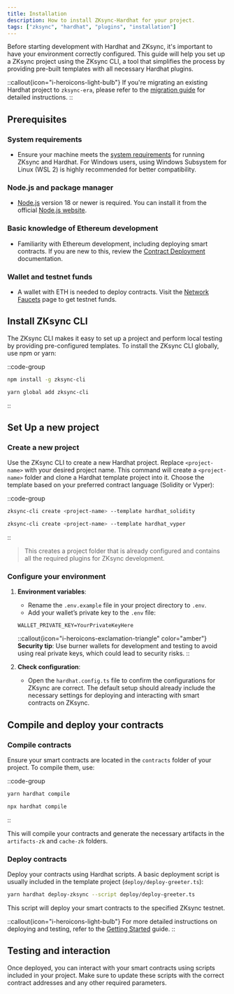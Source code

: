 ```yaml
---
title: Installation
description: How to install ZKsync-Hardhat for your project.
tags: ["zksync", "hardhat", "plugins", "installation"]
---
```


Before starting development with Hardhat and ZKsync, it's important to have your environment correctly configured. This guide will help you set up a
ZKsync project using the ZKsync CLI, a tool that simplifies the process by providing pre-built templates with all necessary Hardhat plugins.

::callout{icon="i-heroicons-light-bulb"}
If you're migrating an existing Hardhat project to `zksync-era`, please refer to
the [migration guide](/build/tooling/hardhat/guides/migrating-to-zksync) for detailed instructions.
::

## Prerequisites

### System requirements

- Ensure your machine meets the [system requirements](%%zk_git_repo_era-compiler-solidity%%/tree/main#system-requirements) for running ZKsync and
Hardhat. For Windows users, using Windows Subsystem for Linux (WSL 2) is highly recommended for better compatibility.

### Node.js and package manager

- [Node.js](https://nodejs.org) version 18 or newer is required. You can install it from the official [Node.js website](https://nodejs.org).

### Basic knowledge of Ethereum development

- Familiarity with Ethereum development, including deploying smart contracts. If you are new to this, review
the [Contract Deployment](/build/developer-reference/ethereum-differences/contract-deployment) documentation.

### Wallet and testnet funds

- A wallet with ETH is needed to deploy contracts. Visit the [Network Faucets](/ecosystem/network-faucets) page to get testnet funds.

## Install ZKsync CLI

The ZKsync CLI makes it easy to set up a project and perform local testing by providing pre-configured templates. To install the ZKsync CLI
globally, use npm or yarn:

::code-group

```bash [npm]
npm install -g zksync-cli
```

```bash [yarn]
yarn global add zksync-cli
```

::

## Set Up a new project

### Create a new project

Use the ZKsync CLI to create a new Hardhat project. Replace `<project-name>` with your desired project name. This command will create
a `<project-name>` folder and clone a Hardhat template project into it. Choose the template based on your preferred contract language (Solidity or Vyper):

::code-group

```bash [Solidity]
zksync-cli create <project-name> --template hardhat_solidity
```

```bash [Vyper]
zksync-cli create <project-name> --template hardhat_vyper
```

::

> This creates a project folder that is already configured and contains all the required plugins for ZKsync development.

### Configure your environment

1. **Environment variables**:
   - Rename the `.env.example` file in your project directory to `.env`.
   - Add your wallet’s private key to the `.env` file:

   ```text
   WALLET_PRIVATE_KEY=YourPrivateKeyHere
   ```

   ::callout{icon="i-heroicons-exclamation-triangle" color="amber"}
   **Security tip**: Use burner wallets for development and testing to avoid using real private keys, which could lead to security risks.
   ::

2. **Check configuration**:
   - Open the `hardhat.config.ts` file to confirm the configurations for ZKsync are correct. The default setup should already include the necessary
   settings for deploying and interacting with smart contracts on ZKsync.

## Compile and deploy your contracts

### Compile contracts

Ensure your smart contracts are located in the `contracts` folder of your project. To compile them, use:

::code-group

```bash [yarn]
yarn hardhat compile
```

```bash [npx]
npx hardhat compile
```

::

This will compile your contracts and generate the necessary artifacts in the `artifacts-zk` and `cache-zk` folders.

### Deploy contracts

Deploy your contracts using Hardhat scripts. A basic deployment script is usually included in the template project (`deploy/deploy-greeter.ts`):

```bash
yarn hardhat deploy-zksync --script deploy/deploy-greeter.ts
```

This script will deploy your smart contracts to the specified ZKsync testnet.

::callout{icon="i-heroicons-light-bulb"}
For more detailed instructions on deploying and testing, refer to the [Getting Started](/build/tooling/hardhat/guides/getting-started) guide.
::

## Testing and interaction

Once deployed, you can interact with your smart contracts using scripts included in your project. Make sure to update these scripts with the correct
contract addresses and any other required parameters.
